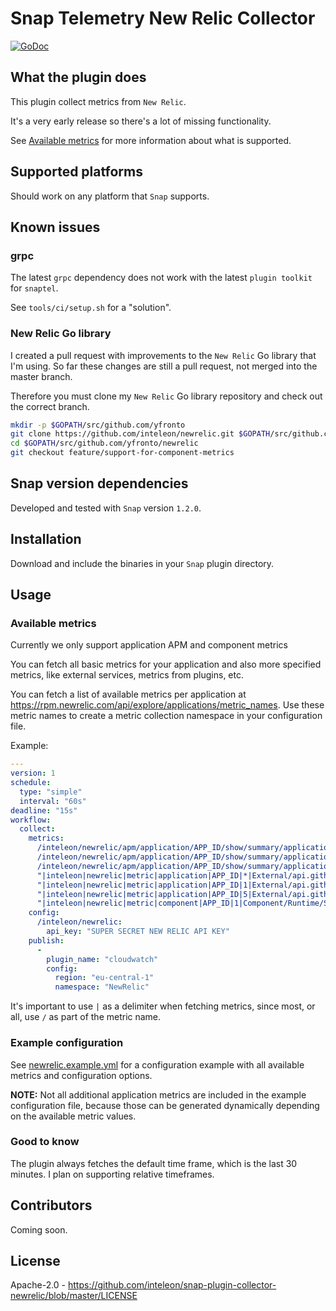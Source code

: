 # Snap Telemetry New Relic Collector

[![GoDoc](https://godoc.org/github.com/inteleon/snap-plugin-collector-newrelic/newrelic?status.svg)](https://godoc.org/github.com/inteleon/snap-plugin-collector-newrelic/newrelic)

## What the plugin does

This plugin collect metrics from `New Relic`.

It's a very early release so there's a lot of missing functionality.

See [Available metrics](#available-metrics) for more information about what is supported.

## Supported platforms

Should work on any platform that `Snap` supports.

## Known issues

### grpc

The latest `grpc` dependency does not work with the latest `plugin toolkit` for `snaptel`.

See `tools/ci/setup.sh` for a "solution".

### New Relic Go library

I created a pull request with improvements to the `New Relic` Go library that I'm using.
So far these changes are still a pull request, not merged into the master branch.

Therefore you must clone my `New Relic` Go library repository and check out the correct branch.

```bash
mkdir -p $GOPATH/src/github.com/yfronto
git clone https://github.com/inteleon/newrelic.git $GOPATH/src/github.com/yfronto/newrelic
cd $GOPATH/src/github.com/yfronto/newrelic
git checkout feature/support-for-component-metrics
```

## Snap version dependencies

Developed and tested with `Snap` version `1.2.0`.

## Installation

Download and include the binaries in your `Snap` plugin directory.

## Usage

### Available metrics

Currently we only support application APM and component metrics

You can fetch all basic metrics for your application and also more specified metrics, like external services, metrics from plugins, etc.

You can fetch a list of available metrics per application at https://rpm.newrelic.com/api/explore/applications/metric_names. Use these metric names to create a metric collection namespace in your configuration file.

Example:

```yaml
---
version: 1
schedule:
  type: "simple"
  interval: "60s"
deadline: "15s"
workflow:
  collect:
    metrics:
      /inteleon/newrelic/apm/application/APP_ID/show/summary/application/response_time: {}
      /inteleon/newrelic/apm/application/APP_ID/show/summary/application/throughput: {}
      /inteleon/newrelic/apm/application/APP_ID/show/summary/application/error_rate: {}
      "|inteleon|newrelic|metric|application|APP_ID|*|External/api.github.com/all|average_response_time|value": {} # Average value for the last 30 minutes (default New Relic timeframe).
      "|inteleon|newrelic|metric|application|APP_ID|1|External/api.github.com/all|calls_per_minute|value": {} # Average value for the last minute.
      "|inteleon|newrelic|metric|application|APP_ID|5|External/api.github.com/all|standard_deviation|value": {} # Average value for the last 5 minutes.
      "|inteleon|newrelic|metric|component|APP_ID|1|Component/Runtime/System/Threads[Threads]|average_value|value": {} # Number of threads a Go service is using (fetches using the GoRelic New Relic plugin).
    config:
      /inteleon/newrelic:
        api_key: "SUPER SECRET NEW RELIC API KEY"
    publish:
      -
        plugin_name: "cloudwatch"
        config:
          region: "eu-central-1"
          namespace: "NewRelic"
```

It's important to use `|` as a delimiter when fetching metrics, since most, or all, use `/` as part of the metric name.

### Example configuration

See [newrelic.example.yml](newrelic.example.yml) for a configuration example with all available metrics and configuration options.

**NOTE:** Not all additional application metrics are included in the example configuration file, because those can be generated dynamically depending on the available metric values.

### Good to know

The plugin always fetches the default time frame, which is the last 30 minutes. I plan on supporting relative timeframes.

## Contributors

Coming soon.

## License

Apache-2.0 - https://github.com/inteleon/snap-plugin-collector-newrelic/blob/master/LICENSE
